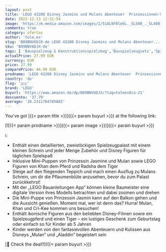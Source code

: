 ```yaml
---
layout: post
title: 'LEGO 43208 Disney Jasmins und Mulans Abenteuer  Prinzessinnen-Spielzeug zum Bauen mit Mini-Puppen  Pferde- und Tigerfiguren  Spielzeug  Disney Figuren'
date: 2022-12-13 12:31:54
image: 'https://m.media-amazon.com/images/I/51ALNfOlebL._SL500_._SL400_.jpg'
comments: true
category: ofertas
author: 'tole.es'
slug: 'B09BNV6DJX-de LEGO 43208 Disney Jasmins und Mulans Abenteuer...'
sku: 'B09BNV6DJX-de'
tags: [ 'Bauspielzeug & Konstruktionsspielzeug','Bauspielzeugsets','Spielzeug','lego','🇩🇪', ]
actualPrice: 27.99 EUR
currency: EUR
price: 27.99
comparePrice: 44.99 EUR
prodname: 'LEGO 43208 Disney Jasmins und Mulans Abenteuer  Prinzessinnen-Spielzeug zum Bauen mit Mini-Puppen  Pferde- und Tigerfiguren  Spielzeug  Disney Figuren'
country: 'de'
flag: '🇩🇪'
brand: 'LEGO'
buyurl: 'https://www.amazon.de/dp/B09BNV6DJX/?tag=tolees0ca-21'
descuento: '37.79'
average: '28.2311764705882'
---
```


You've got [{{< param title >}}]({{< param buyurl >}}) at the following link:

[![{{< param prodname >}}]({{< param image >}})]({{< param buyurl >}})

ℹ️:

- Enthält einen detaillierten, zweistöckigen Spielzeugpalast mit einem kleinen Schrein und jeder Menge Zubehör und Disney Figuren für täglichen Spielspaß
- Inklusive Mini-Puppen von Prinzessin Jasmine und Mulan sowie LEGO Figuren von Khan dem Pferd und Radsha dem Tiger
- Steige auf den fliegenden Teppich und mach einen Ausflug zu Mulans Schrein, um dir die Pflaumenblüte anzusehen, bevor du zum Palast zurückkehrst!
- Mit der „LEGO Bauanleitungen App“ können kleine Baumeister eine digitale Version ihres Modells betrachten und dabei zoomen und drehen
- Die Mini-Puppe von Prinzessin Jasmin kann auf den Balkon gehen und die Aussicht genießen. Moment mal, wer ist denn das? Hurra! Mulan, Khan und Cri-Kee kommen uns besuchen!
- Enthält ikonische Figuren aus den beliebten Disney-Filmen sowie ein Spielzeugpferd und einen Tiger – ein lustiges Geschenk zum Geburtstag oder einfach so für Kinder ab 5 Jahren
- Kinder werden von den fantasievollen Abenteuern und Kulissen aus Disneys „Mulan“ und „Aladdin“ begeistert sein

[🛒 Check the deal!!]({{< param buyurl >}})
